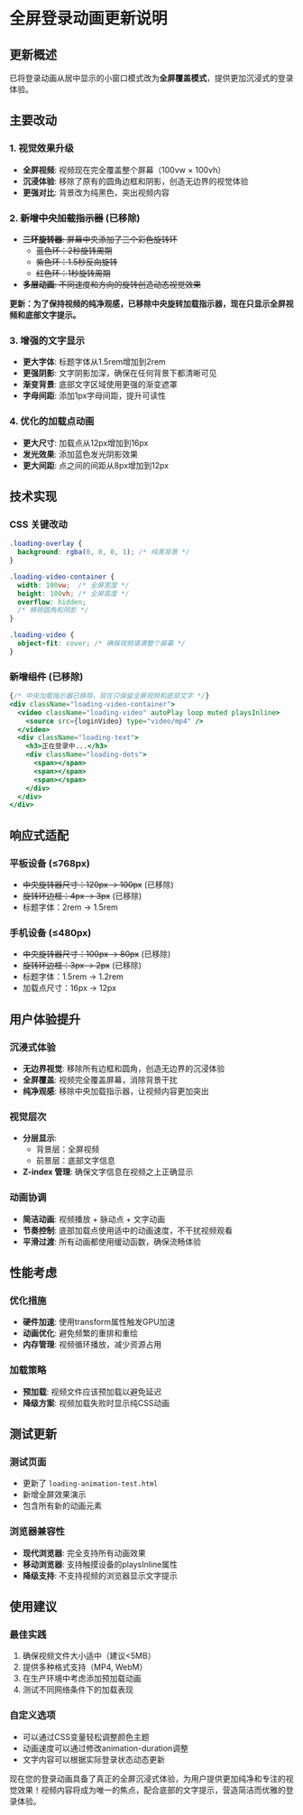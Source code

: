 # 全屏登录动画更新说明

## 更新概述
已将登录动画从居中显示的小窗口模式改为**全屏覆盖模式**，提供更加沉浸式的登录体验。

## 主要改动

### 1. 视觉效果升级
- **全屏视频**: 视频现在完全覆盖整个屏幕（100vw × 100vh）
- **沉浸体验**: 移除了原有的圆角边框和阴影，创造无边界的视觉体验
- **更强对比**: 背景改为纯黑色，突出视频内容

### 2. ~~新增中央加载指示器~~ (已移除)
- ~~**三环旋转器**: 屏幕中央添加了三个彩色旋转环~~
  - ~~蓝色环：2秒旋转周期~~
  - ~~紫色环：1.5秒反向旋转~~
  - ~~红色环：1秒旋转周期~~
- ~~**多层动画**: 不同速度和方向的旋转创造动态视觉效果~~

**更新：为了保持视频的纯净观感，已移除中央旋转加载指示器，现在只显示全屏视频和底部文字提示。**

### 3. 增强的文字显示
- **更大字体**: 标题字体从1.5rem增加到2rem
- **更强阴影**: 文字阴影加深，确保在任何背景下都清晰可见
- **渐变背景**: 底部文字区域使用更强的渐变遮罩
- **字母间距**: 添加1px字母间距，提升可读性

### 4. 优化的加载点动画
- **更大尺寸**: 加载点从12px增加到16px
- **发光效果**: 添加蓝色发光阴影效果
- **更大间距**: 点之间的间距从8px增加到12px

## 技术实现

### CSS 关键改动
```css
.loading-overlay {
  background: rgba(0, 0, 0, 1); /* 纯黑背景 */
}

.loading-video-container {
  width: 100vw;  /* 全屏宽度 */
  height: 100vh; /* 全屏高度 */
  overflow: hidden;
  /* 移除圆角和阴影 */
}

.loading-video {
  object-fit: cover; /* 确保视频填满整个屏幕 */
}
```

### ~~新增组件~~ (已移除)
```jsx
{/* 中央加载指示器已移除，现在只保留全屏视频和底部文字 */}
<div className="loading-video-container">
  <video className="loading-video" autoPlay loop muted playsInline>
    <source src={loginVideo} type="video/mp4" />
  </video>
  <div className="loading-text">
    <h3>正在登录中...</h3>
    <div className="loading-dots">
      <span></span>
      <span></span>
      <span></span>
    </div>
  </div>
</div>
```

## 响应式适配

### 平板设备 (≤768px)
- ~~中央旋转器尺寸：120px → 100px~~ (已移除)
- ~~旋转环边框：4px → 3px~~ (已移除)
- 标题字体：2rem → 1.5rem

### 手机设备 (≤480px)
- ~~中央旋转器尺寸：100px → 80px~~ (已移除)
- ~~旋转环边框：3px → 2px~~ (已移除)
- 标题字体：1.5rem → 1.2rem
- 加载点尺寸：16px → 12px

## 用户体验提升

### 沉浸式体验
- **无边界视觉**: 移除所有边框和圆角，创造无边界的沉浸体验
- **全屏覆盖**: 视频完全覆盖屏幕，消除背景干扰
- **纯净观感**: 移除中央加载指示器，让视频内容更加突出

### 视觉层次
- **分层显示**: 
  - 背景层：全屏视频
  - 前景层：底部文字信息
- **Z-index 管理**: 确保文字信息在视频之上正确显示

### 动画协调
- **简洁动画**: 视频播放 + 脉动点 + 文字动画
- **节奏控制**: 底部加载点使用适中的动画速度，不干扰视频观看
- **平滑过渡**: 所有动画都使用缓动函数，确保流畅体验

## 性能考虑

### 优化措施
- **硬件加速**: 使用transform属性触发GPU加速
- **动画优化**: 避免频繁的重排和重绘
- **内存管理**: 视频循环播放，减少资源占用

### 加载策略
- **预加载**: 视频文件应该预加载以避免延迟
- **降级方案**: 视频加载失败时显示纯CSS动画

## 测试更新

### 测试页面
- 更新了 `loading-animation-test.html`
- 新增全屏效果演示
- 包含所有新的动画元素

### 浏览器兼容性
- **现代浏览器**: 完全支持所有动画效果
- **移动浏览器**: 支持触摸设备的playsInline属性
- **降级支持**: 不支持视频的浏览器显示文字提示

## 使用建议

### 最佳实践
1. 确保视频文件大小适中（建议<5MB）
2. 提供多种格式支持（MP4, WebM）
3. 在生产环境中考虑添加预加载动画
4. 测试不同网络条件下的加载表现

### 自定义选项
- 可以通过CSS变量轻松调整颜色主题
- 动画速度可以通过修改animation-duration调整
- 文字内容可以根据实际登录状态动态更新

现在您的登录动画具备了真正的全屏沉浸式体验，为用户提供更加纯净和专注的视觉效果！视频内容将成为唯一的焦点，配合底部的文字提示，营造简洁而优雅的登录体验。
